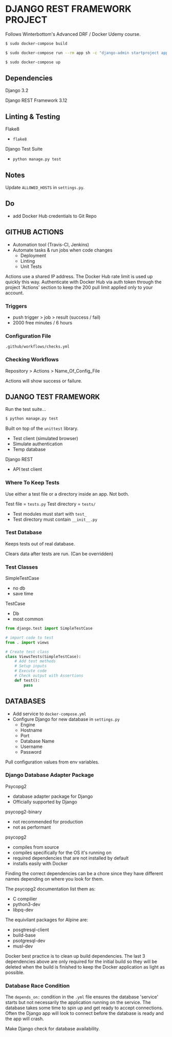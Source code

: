 # DJANGO REST FRAMEWORK PROJECT

Follows Winterbottom's Advanced DRF / Docker Udemy course.

```bash
$ sudo docker-compose build

$ sudo docker-compose run --rm app sh -c "django-admin startproject app ."

$ sudo docker-compose up
```

## Dependencies

Django 3.2

Django REST Framework 3.12

## Linting & Testing

Flake8

-   `flake8`

Django Test Suite

-   `python manage.py test`

## Notes

Update `ALLOWED_HOSTS` in `settings.py`.

## Do

-   add Docker Hub credentials to Git Repo

## GITHUB ACTIONS

-   Automation tool (Travis-CI, Jenkins)
-   Automate tasks & run jobs when code changes
    -   Deployment
    -   Linting
    -   Unit Tests

Actions use a shared IP address. The Docker Hub rate limit is used up quickly this way. Authenticate with Docker Hub via auth token through the project 'Actions' section to keep the 200 pull limit applied only to your account.

### Triggers

-   push trigger > job > result (success / fail)
-   2000 free minutes / 6 hours

### Configuration File

`.github/workflows/checks.yml`

### Checking Workflows

Repository > Actions > Name_Of_Config_File

Actions will show success or failure.

## DJANGO TEST FRAMEWORK

Run the test suite...

```bash
$ python manage.py test
```

Built on top of the `unittest` library.

-   Test client (simulated browser)
-   Simulate authentication
-   Temp database

Django REST

-   API test client

### Where To Keep Tests

Use either a test file or a directory inside an app. Not both.

Test file = `tests.py`
Test directory = `tests/`

-   Test modules must start with `test_`
-   Test directory must contain `__init__.py`

### Test Database

Keeps tests out of real database.

Clears data after tests are run. (Can be overridden)

### Test Classes

SimpleTestCase

-   no db
-   save time

TestCase

-   Db
-   most common

```python
from django.test import SimpleTestCase

# import code to test
from . import views

# Create test class
class ViewsTests(SimpleTestCase):
    # Add test methods
    # Setup inputs
    # Execute code
    # Check output with Assertions
    def test():
        pass
```

## DATABASES

-   Add service to `docker-compose.yml`
-   Configure Django for new database in `settings.py`
    -   Engine
    -   Hostname
    -   Port
    -   Database Name
    -   Username
    -   Password

Pull configuration values from env variables.

### Django Database Adapter Package

Psycopg2

-   database adapter package for Django
-   Officially supported by Django

psycopg2-binary

-   not recommended for production
-   not as performant

psycopg2

-   compiles from source
-   compiles specifically for the OS it's running on
-   required dependencies that are not installed by default
-   installs easily with Docker

Finding the correct dependencies can be a chore since they have different names depending on where you look for them.

The psycopg2 documentation list them as:

-   C compilier
-   python3-dev
-   libpq-dev

The equivilant packages for Alpine are:

-   posgtresql-client
-   build-base
-   psotgresql-dev
-   musl-dev

Docker best practice is to clean up build dependencies. The last 3 dependencies above are only required for the initial build so they will be deleted when the build is finished to keep the Docker application as light as possible.

### Database Race Condition

The `depends_on:` condition in the `.yml` file ensures the database 'service' starts but not necessarily the application running on the service. The database takes some time to spin up and get ready to accept connections. Often the Django app will look to connect before the database is ready and the app will crash.

Make Django check for database availability.

